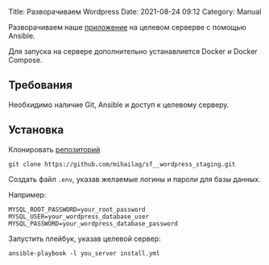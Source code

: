 Title: Разворачиваем Wordpress
Date: 2021-08-24 09:12
Category: Manual

Разворачиваем наше [приложение] на целевом серверве с помощью Ansible.

Для запуска на сервере дополнительно устанавлиется Docker и Docker Compose.

## Требования

Необхидимо наличие Git, Ansible и доступ к целевому серверу.

## Установка

Клонировать [репозиторий]
```
git clone https://github.com/mihailag/sf__wordpress_staging.git
```

Создать файл `.env`, указав желаемые логины и пароли для базы данных.

Например: 
```
MYSQL_ROOT_PASSWORD=your_root_password
MYSQL_USER=your_wordpress_database_user
MYSQL_PASSWORD=your_wordpress_database_password
```

Запустить плейбук, указав целевой сервер:
```
ansible-playbook -l you_server install.yml
```



[приложение]: https://github.com/mihailag/sf__wordpress_experimental.git
[репозиторий]: https://github.com/mihailag/sf__wordpress_staging